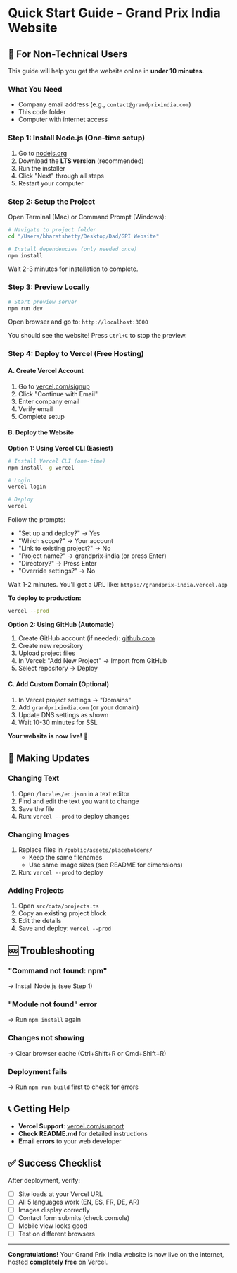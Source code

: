 # Quick Start Guide - Grand Prix India Website

## 🎯 For Non-Technical Users

This guide will help you get the website online in **under 10 minutes**.

### What You Need
- Company email address (e.g., `contact@grandprixindia.com`)
- This code folder
- Computer with internet access

### Step 1: Install Node.js (One-time setup)

1. Go to [nodejs.org](https://nodejs.org)
2. Download the **LTS version** (recommended)
3. Run the installer
4. Click "Next" through all steps
5. Restart your computer

### Step 2: Setup the Project

Open Terminal (Mac) or Command Prompt (Windows):

```bash
# Navigate to project folder
cd "/Users/bharatshetty/Desktop/Dad/GPI Website"

# Install dependencies (only needed once)
npm install
```

Wait 2-3 minutes for installation to complete.

### Step 3: Preview Locally

```bash
# Start preview server
npm run dev
```

Open browser and go to: `http://localhost:3000`

You should see the website! Press `Ctrl+C` to stop the preview.

### Step 4: Deploy to Vercel (Free Hosting)

#### A. Create Vercel Account

1. Go to [vercel.com/signup](https://vercel.com/signup)
2. Click "Continue with Email"
3. Enter company email
4. Verify email
5. Complete setup

#### B. Deploy the Website

**Option 1: Using Vercel CLI (Easiest)**

```bash
# Install Vercel CLI (one-time)
npm install -g vercel

# Login
vercel login

# Deploy
vercel
```

Follow the prompts:
- "Set up and deploy?" → Yes
- "Which scope?" → Your account
- "Link to existing project?" → No
- "Project name?" → grandprix-india (or press Enter)
- "Directory?" → Press Enter
- "Override settings?" → No

Wait 1-2 minutes. You'll get a URL like: `https://grandprix-india.vercel.app`

**To deploy to production:**
```bash
vercel --prod
```

**Option 2: Using GitHub (Automatic)**

1. Create GitHub account (if needed): [github.com](https://github.com)
2. Create new repository
3. Upload project files
4. In Vercel: "Add New Project" → Import from GitHub
5. Select repository → Deploy

#### C. Add Custom Domain (Optional)

1. In Vercel project settings → "Domains"
2. Add `grandprixindia.com` (or your domain)
3. Update DNS settings as shown
4. Wait 10-30 minutes for SSL

**Your website is now live!** 🎉

## 📝 Making Updates

### Changing Text

1. Open `/locales/en.json` in a text editor
2. Find and edit the text you want to change
3. Save the file
4. Run: `vercel --prod` to deploy changes

### Changing Images

1. Replace files in `/public/assets/placeholders/`
   - Keep the same filenames
   - Use same image sizes (see README for dimensions)
2. Run: `vercel --prod` to deploy

### Adding Projects

1. Open `src/data/projects.ts`
2. Copy an existing project block
3. Edit the details
4. Save and deploy: `vercel --prod`

## 🆘 Troubleshooting

### "Command not found: npm"
→ Install Node.js (see Step 1)

### "Module not found" error
→ Run `npm install` again

### Changes not showing
→ Clear browser cache (Ctrl+Shift+R or Cmd+Shift+R)

### Deployment fails
→ Run `npm run build` first to check for errors

## 📞 Getting Help

- **Vercel Support**: [vercel.com/support](https://vercel.com/support)
- **Check README.md** for detailed instructions
- **Email errors** to your web developer

## ✅ Success Checklist

After deployment, verify:
- [ ] Site loads at your Vercel URL
- [ ] All 5 languages work (EN, ES, FR, DE, AR)
- [ ] Images display correctly
- [ ] Contact form submits (check console)
- [ ] Mobile view looks good
- [ ] Test on different browsers

---

**Congratulations!** Your Grand Prix India website is now live on the internet, hosted **completely free** on Vercel.

